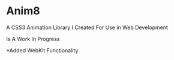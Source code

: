 # Anim8

A CSS3 Animation Library I Created For Use in Web Development

Is A Work In Progress

*Added WebKit Functionality